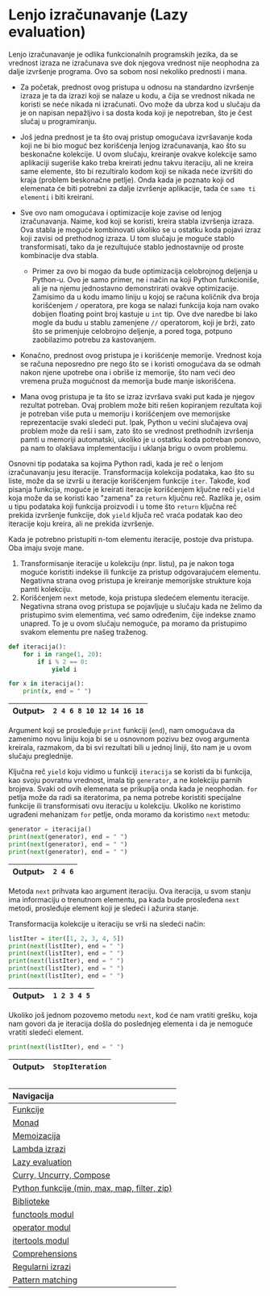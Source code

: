 # Lenjo izračunavanje (Lazy evaluation)

Lenjo izračunavanje je odlika funkcionalnih programskih jezika, da se vrednost izraza ne izračunava sve dok njegova vrednost nije neophodna za dalje izvršenje programa. Ovo sa sobom nosi nekoliko prednosti i mana.

- Za početak, prednost ovog pristupa u odnosu na standardno izvršenje izraza je ta da izrazi koji se nalaze u kodu, a čija se vrednost nikada ne koristi se neće nikada ni izračunati. Ovo može da ubrza kod u slučaju da je on napisan nepažljivo i sa dosta koda koji je nepotreban, što je čest slučaj u programiranju.
- Još jedna prednost je ta što ovaj pristup omogućava izvršavanje koda koji ne bi bio moguć bez korišćenja lenjog izračunavanja, kao što su beskonačne kolekcije. U ovom slučaju, kreiranje ovakve kolekcije samo aplikaciji sugeriše kako treba kreirati jednu takvu iteraciju, ali ne kreira same elemente, što bi rezultiralo kodom koji se nikada neće izvršiti do kraja (problem beskonačne petlje). Onda kada je poznato koji od elemenata će biti potrebni za dalje izvršenje aplikacije, tada će `samo ti elementi` i biti kreirani.
- Sve ovo nam omogućava i optimizacije koje zavise od lenjog izračunavanja. Naime, kod koji se koristi, kreira stabla izvršenja izraza. Ova stabla je moguće kombinovati ukoliko se u ostatku koda pojavi izraz koji zavisi od prethodnog izraza. U tom slučaju je moguće stablo transformisati, tako da je rezultujuće stablo jednostavnije od proste kombinacije dva stabla.
   - Primer za ovo bi mogao da bude optimizacija celobrojnog deljenja u Python-u. Ovo je samo primer, ne i način na koji Python funkcioniše, ali je na njemu jednostavno demonstrirati ovakve optimizacije. Zamisimo da u kodu imamo liniju u kojoj se računa količnik dva broja korišćenjem `/` operatora, pre koga se nalazi funkcija koja nam ovako dobijen floating point broj kastuje u `int` tip. Ove dve naredbe bi lako mogle da budu u stablu zamenjene `//` operatorom, koji je brži, zato što se primenjuje celobrojno deljenje, a pored toga, potpuno zaobilazimo potrebu za kastovanjem.
- Konačno, prednost ovog pristupa je i korišćenje memorije. Vrednost koja se računa neposredno pre nego što se i koristi omogućava da se odmah nakon njene upotrebe ona i obriše iz memorije, što nam veći deo vremena pruža mogućnost da memorija bude manje iskorišćena.

- Mana ovog pristupa je ta što se izraz izvršava svaki put kada je njegov rezultat potreban. Ovaj problem može biti rešen kopiranjem rezultata koji je potreban više puta u memoriju i korišćenjem ove memorijske reprezentacije svaki sledeći put. Ipak, Python u većini slučajeva ovaj problem može da reši i sam, zato što se vrednost prethodnih izvršenja pamti u memoriji automatski, ukoliko je u ostatku koda potreban ponovo, pa nam to olakšava implementaciju i uklanja brigu o ovom problemu.

Osnovni tip podataka sa kojima Python radi, kada je reč o lenjom izračunavanju jesu iteracije. Transformacija kolekcija podataka, kao što su liste, može da se izvrši u iteracije korišćenjem funkcije `iter`. Takođe, kod pisanja funkcija, moguće je kreirati iteracije korišćenjem ključne reči `yield` koja može da se koristi kao "zamena" za `return` ključnu reč. Razlika je, osim u tipu podataka koji funkcija proizvodi i u tome što `return` ključna reč prekida izvršenje funkcije, dok `yield` ključa reč vraća podatak kao deo iteracije koju kreira, ali ne prekida izvršenje.

Kada je potrebno pristupiti n-tom elementu iteracije, postoje dva pristupa. Oba imaju svoje mane. 
1. Transformisanje iteracije u kolekciju (npr. listu), pa je nakon toga moguće koristiti indekse ili funkcije za pristup odgovarajućem elementu. Negativna strana ovog pristupa je kreiranje memorijske strukture koja pamti kolekciju.
2. Korišćenjem `next` metode, koja pristupa sledećem elementu iteracije. Negativna strana ovog pristupa se pojavljuje u slučaju kada ne želimo da pristupimo svim elementima, već samo određenim, čije indekse znamo unapred. To je u ovom slučaju nemoguće, pa moramo da pristupimo svakom elementu pre našeg traženog.

```python
def iteracija():
    for i in range(1, 20):
        if i % 2 == 0:
            yield i

for x in iteracija():
    print(x, end = " ")
```

|Output>|`2 4 6 8 10 12 14 16 18`|
|-------|:-------:|

Argument koji se prosleđuje `print` funkciji (`end`), nam omogućava da zamenimo novu liniju koja bi se u osnovnom pozivu bez ovog argumenta kreirala, razmakom, da bi svi rezultati bili u jednoj liniji, što nam je u ovom slučaju preglednije.

Ključna reč `yield` koju vidimo u funkciji `iteracija` se koristi da bi funkcija, kao svoju povratnu vrednost, imala tip `generator`, a ne kolekciju parnih brojeva. Svaki od ovih elemenata se prikuplja onda kada je neophodan. `for` petlja može da radi sa iteratorima, pa nema potrebe koristiti specijalne funkcije ili transformisati ovu iteraciju u kolekciju. Ukoliko ne koristimo ugrađeni mehanizam `for` petlje, onda moramo da koristimo `next` metodu:

```python
generator = iteracija()
print(next(generator), end = " ")
print(next(generator), end = " ")
print(next(generator), end = " ")
```

|Output>|`2 4 6`|
|-------|:-------:|

Metoda `next` prihvata kao argument iteraciju. Ova iteracija, u svom stanju ima informaciju o trenutnom elementu, pa kada bude prosleđena `next` metodi, prosleđuje element koji je sledeći i ažurira stanje.

Transformacija kolekcije u iteraciju se vrši na sledeći način:

```python
listIter = iter([1, 2, 3, 4, 5])
print(next(listIter), end = " ")
print(next(listIter), end = " ")
print(next(listIter), end = " ")
print(next(listIter), end = " ")
print(next(listIter), end = " ")
```

|Output>|`1 2 3 4 5`|
|-------|:-------:|

Ukoliko još jednom pozovemo metodu `next`, kod će nam vratiti grešku, koja nam govori da je iteracija došla do poslednjeg elementa i da je nemoguće vratiti sledeći element.

```python
print(next(listIter), end = " ")
```

|Output>|`StopIteration`|
|-------|:-------:|

##

|Navigacija|
|:-------|
|[Funkcije](Funkcije.md)|
|[Monad](Monad.md)|
|[Memoizacija](Memoizacija.md)|
|[Lambda izrazi](Lambda.md)|
|[Lazy evaluation](Lazy.md)|
|[Curry, Uncurry, Compose](Curry.md)|
|[Python funkcije (min, max, map, filter, zip)](Functions.md)|
|[Biblioteke](Library.md)|
|[functools modul](functools.md)|
|[operator modul](operator.md)|
|[itertools modul](itertools.md)|
|[Comprehensions](Comprehensions.md)|
|[Regularni izrazi](RegularExpressions.md)|
|[Pattern matching](PatternMatching.md)|